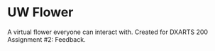 # UW Flower

A virtual flower everyone can interact with. Created for DXARTS 200 Assignment
#2: Feedback.
